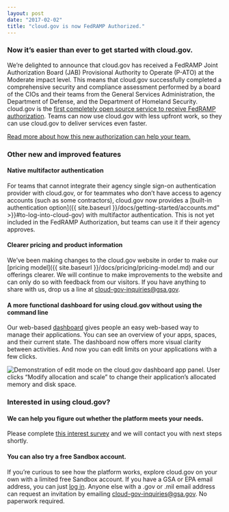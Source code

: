 ```yaml
---
layout: post
date: "2017-02-02"
title: "cloud.gov is now FedRAMP Authorized."
---
```


### Now it’s easier than ever to get started with cloud.gov.
We’re delighted to announce that cloud.gov has received a FedRAMP Joint Authorization Board (JAB) Provisional Authority to Operate (P-ATO) at the Moderate impact level. This means that cloud.gov successfully completed a comprehensive security and compliance assessment performed by a board of the CIOs and their teams from the General Services Administration, the Department of Defense, and the Department of Homeland Security. cloud.gov is the [first completely open source service to receive FedRAMP authorization](https://gsablogs.gsa.gov/gsablog/2017/02/02/cloud-gov-becomes-first-fully-open-source-fedramp-solution/). Teams can now use cloud.gov with less upfront work, so they can use cloud.gov to deliver services even faster.

[Read more about how this new authorization can help your team.](https://18f.gsa.gov/2017/02/02/cloud-gov-is-now-fedramp-authorized/)
<!--more-->

### Other new and improved features

#### Native multifactor authentication
For teams that cannot integrate their agency single sign-on authentication provider with cloud.gov, or for teammates who don’t have access to agency accounts (such as some contractors), cloud.gov now provides a [built-in authentication option]({{ site.baseurl }}/docs/getting-started/accounts.md" >}}#to-log-into-cloud-gov) with multifactor authentication. This is not yet included in the FedRAMP Authorization, but teams can use it if their agency approves.

#### Clearer pricing and product information
We’ve been making changes to the cloud.gov website in order to make our [pricing model]({{ site.baseurl }}/docs/pricing/pricing-model.md) and our offerings clearer. We will continue to make improvements to the website and can only do so with feedback from our visitors. If you have anything to share with us, drop us a line at cloud-gov-inquiries@gsa.gov.

#### A more functional dashboard for using cloud.gov without using the command line
Our web-based [dashboard](https://dashboard.fr.cloud.gov/) gives people an easy web-based way to manage their applications. You can see an overview of your apps, spaces, and their current state. The dashboard now offers more visual clarity between activities. And now you can edit limits on your applications with a few clicks.

![Demonstration of edit mode on the cloud.gov dashboard app panel. User clicks “Modify allocation and scale” to change their application’s allocated memory and disk space.](/img/cloud-gov_editapplimits.gif "Editing app limits in the dashboard")

### Interested in using cloud.gov?

#### We can help you figure out whether the platform meets your needs.
Please complete [this interest survey](https://docs.google.com/a/gsa.gov/forms/d/e/1FAIpQLSevZfuJ_4KE-MZlm9gttYfsXQp0PJL7OR6k6LbZ9XnFn-oA6g/viewform) and we will contact you with next steps shortly.

#### You can also try a free Sandbox account.
If you’re curious to see how the platform works, explore cloud.gov on your own with a limited free Sandbox account. If you have a GSA or EPA email address, you can just [log in](https://login.fr.cloud.gov/). Anyone else with a .gov or .mil email address can request an invitation by emailing cloud-gov-inquiries@gsa.gov. No paperwork required.
